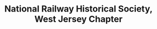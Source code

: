 ---
layout: repo
title: "National Railway Historical Society, West Jersey Chapter"
id: 12599
permalink: repos/12599/
---